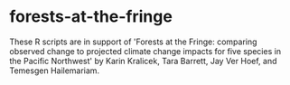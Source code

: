 # forests-at-the-fringe
These R scripts are in support of 'Forests at the Fringe: comparing observed change to projected climate change impacts for five species in the Pacific Northwest' by Karin Kralicek, Tara Barrett, Jay Ver Hoef, and Temesgen Hailemariam.
